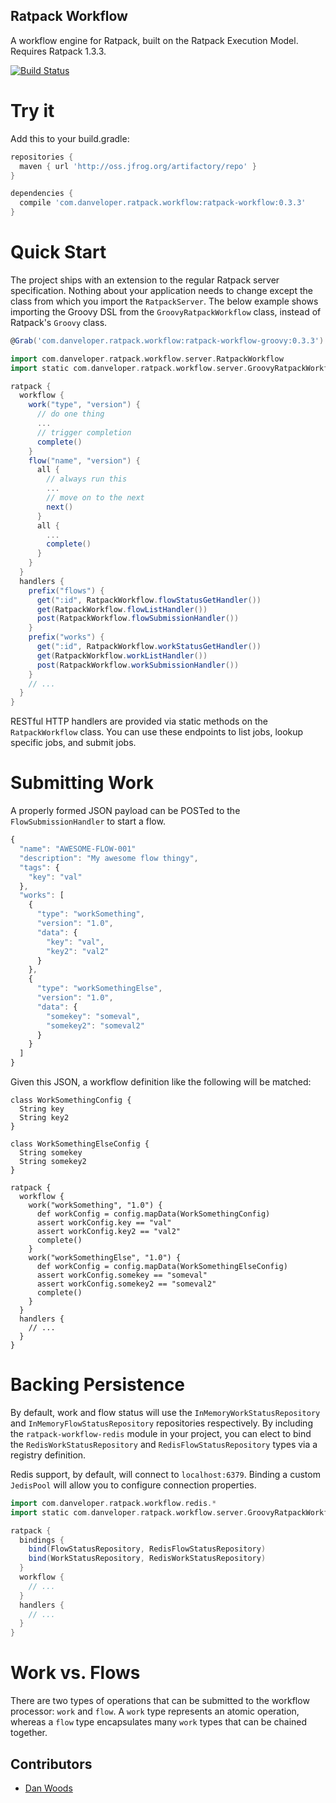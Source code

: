 Ratpack Workflow
---

A workflow engine for Ratpack, built on the Ratpack Execution Model. Requires Ratpack 1.3.3.

[![Build Status](https://travis-ci.org/danveloper/ratpack-workflow.svg)](https://travis-ci.org/danveloper/ratpack-workflow)

Try it
===

Add this to your build.gradle:

```groovy
repositories {
  maven { url 'http://oss.jfrog.org/artifactory/repo' }
}

dependencies {
  compile 'com.danveloper.ratpack.workflow:ratpack-workflow:0.3.3'
}
```

Quick Start
===

The project ships with an extension to the regular Ratpack server specification. Nothing about your application needs to change except the class from which you import the `RatpackServer`. The below example shows importing the Groovy DSL from the `GroovyRatpackWorkflow` class, instead of Ratpack's `Groovy` class.

```groovy
@Grab('com.danveloper.ratpack.workflow:ratpack-workflow-groovy:0.3.3')

import com.danveloper.ratpack.workflow.server.RatpackWorkflow
import static com.danveloper.ratpack.workflow.server.GroovyRatpackWorkflow.ratpack

ratpack {
  workflow {
    work("type", "version") {
      // do one thing
      ...
      // trigger completion
      complete()
    }
    flow("name", "version") {
      all {
        // always run this
        ...
        // move on to the next
        next()
      }
      all {
        ...
        complete()
      }
    }
  }
  handlers {
    prefix("flows") {
      get(":id", RatpackWorkflow.flowStatusGetHandler())
      get(RatpackWorkflow.flowListHandler())
      post(RatpackWorkflow.flowSubmissionHandler())
    }
    prefix("works") {
      get(":id", RatpackWorkflow.workStatusGetHandler())
      get(RatpackWorkflow.workListHandler())
      post(RatpackWorkflow.workSubmissionHandler())
    }
    // ...
  }
}
```

RESTful HTTP handlers are provided via static methods on the `RatpackWorkflow` class. You can use these endpoints to list jobs, lookup specific jobs, and submit jobs.

Submitting Work
===

A properly formed JSON payload can be POSTed to the `FlowSubmissionHandler` to start a flow.

```javascript
{
  "name": "AWESOME-FLOW-001"
  "description": "My awesome flow thingy",
  "tags": {
    "key": "val"
  },
  "works": [
    {
      "type": "workSomething",
      "version": "1.0",
      "data": {
        "key": "val",
        "key2": "val2"
      }
    },
    {
      "type": "workSomethingElse",
      "version": "1.0",
      "data": {
        "somekey": "someval",
        "somekey2": "someval2"
      }
    }
  ]
}
```

Given this JSON, a workflow definition like the following will be matched:

```
class WorkSomethingConfig {
  String key
  String key2
}

class WorkSomethingElseConfig {
  String somekey
  String somekey2
}

ratpack {
  workflow {
    work("workSomething", "1.0") {
      def workConfig = config.mapData(WorkSomethingConfig)
      assert workConfig.key == "val"
      assert workConfig.key2 == "val2"
      complete()
    }
    work("workSomethingElse", "1.0") {
      def workConfig = config.mapData(WorkSomethingElseConfig)
      assert workConfig.somekey == "someval"
      assert workConfig.somekey2 == "someval2"
      complete()
    }
  }
  handlers {
    // ...
  }
}
```

Backing Persistence
===

By default, work and flow status will use the `InMemoryWorkStatusRepository` and `InMemoryFlowStatusRepository` repositories respectively. By including the `ratpack-workflow-redis` module in your project, you can elect to bind the `RedisWorkStatusRepository` and `RedisFlowStatusRepository` types via a registry definition.

Redis support, by default, will connect to `localhost:6379`. Binding a custom `JedisPool` will allow you to configure connection properties.

```groovy
import com.danveloper.ratpack.workflow.redis.*
import static com.danveloper.ratpack.workflow.server.GroovyRatpackWorkflow.ratpack

ratpack {
  bindings {
    bind(FlowStatusRepository, RedisFlowStatusRepository)
    bind(WorkStatusRepository, RedisWorkStatusRepository)
  }
  workflow {
    // ...
  }
  handlers {
    // ...
  }
}
```

Work vs. Flows
===

There are two types of operations that can be submitted to the workflow processor: `work` and `flow`. A `work` type represents an atomic operation, whereas a `flow` type encapsulates many `work` types that can be chained together.

Contributors
---

* [Dan Woods](https://twitter.com/danveloper)
